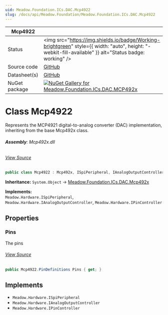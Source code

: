 ```yaml
---
uid: Meadow.Foundation.ICs.DAC.Mcp4922
slug: /docs/api/Meadow.Foundation/Meadow.Foundation.ICs.DAC.Mcp4922
---
```


| Mcp4922 | |
|--------|--------|
| Status | <img src="https://img.shields.io/badge/Working-brightgreen" style={{ width: "auto", height: "-webkit-fill-available" }} alt="Status badge: working" /> |
| Source code | [GitHub](https://github.com/WildernessLabs/Meadow.Foundation/tree/main/Source/Meadow.Foundation.Peripherals/ICs.DAC.Mcp492x) |
| Datasheet(s) | [GitHub](https://github.com/WildernessLabs/Meadow.Foundation/tree/main/Source/Meadow.Foundation.Peripherals/ICs.DAC.Mcp492x/Datasheet) |
| NuGet package | <a href="https://www.nuget.org/packages/Meadow.Foundation.ICs.DAC.MCP492x/" target="_blank"><img src="https://img.shields.io/nuget/v/Meadow.Foundation.ICs.DAC.MCP492x.svg?label=Meadow.Foundation.ICs.DAC.MCP492x" alt="NuGet Gallery for Meadow.Foundation.ICs.DAC.MCP492x" /></a> |


# Class Mcp4922
Represents the MCP4921 digital-to-analog converter (DAC) implementation,
inheriting from the base Mcp492x class.

###### **Assembly**: Mcp492x.dll
###### [View Source](https://github.com/WildernessLabs/Meadow.Foundation/blob/main/Source/Meadow.Foundation.Peripherals/ICs.DAC.Mcp492x/Driver/Drivers/Mcp4922.cs#L11)
```csharp title="Declaration"
public class Mcp4922 : Mcp492x, ISpiPeripheral, IAnalogOutputController, IPinController
```
**Inheritance:** `System.Object` -> [Meadow.Foundation.ICs.DAC.Mcp492x](../Mcp492x)

**Implements:**  
`Meadow.Hardware.ISpiPeripheral`, `Meadow.Hardware.IAnalogOutputController`, `Meadow.Hardware.IPinController`

## Properties
### Pins
The pins
###### [View Source](https://github.com/WildernessLabs/Meadow.Foundation/blob/main/Source/Meadow.Foundation.Peripherals/ICs.DAC.Mcp492x/Driver/Drivers/Mcp4922.cs#L16)
```csharp title="Declaration"
public Mcp4922.PinDefinitions Pins { get; }
```

## Implements

* `Meadow.Hardware.ISpiPeripheral`
* `Meadow.Hardware.IAnalogOutputController`
* `Meadow.Hardware.IPinController`
